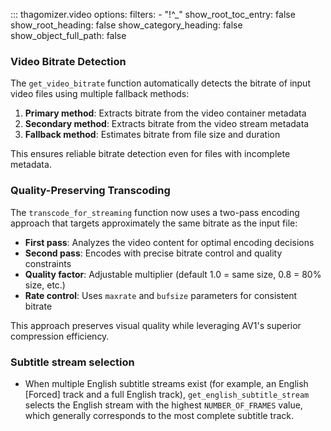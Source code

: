 

::: thagomizer.video
    options:
      filters: 
        - "!^_"
      show_root_toc_entry: false
      show_root_heading: false
      show_category_heading: false
      show_object_full_path: false

### Video Bitrate Detection

The `get_video_bitrate` function automatically detects the bitrate of input video files using multiple fallback methods:

1. **Primary method**: Extracts bitrate from the video container metadata
2. **Secondary method**: Extracts bitrate from the video stream metadata  
3. **Fallback method**: Estimates bitrate from file size and duration

This ensures reliable bitrate detection even for files with incomplete metadata.

### Quality-Preserving Transcoding

The `transcode_for_streaming` function now uses a two-pass encoding approach that targets approximately the same bitrate as the input file:

- **First pass**: Analyzes the video content for optimal encoding decisions
- **Second pass**: Encodes with precise bitrate control and quality constraints
- **Quality factor**: Adjustable multiplier (default 1.0 = same size, 0.8 = 80% size, etc.)
- **Rate control**: Uses `maxrate` and `bufsize` parameters for consistent bitrate

This approach preserves visual quality while leveraging AV1's superior compression efficiency.

### Subtitle stream selection

- When multiple English subtitle streams exist (for example, an English [Forced] track and a full English track), `get_english_subtitle_stream` selects the English stream with the highest `NUMBER_OF_FRAMES` value, which generally corresponds to the most complete subtitle track.



